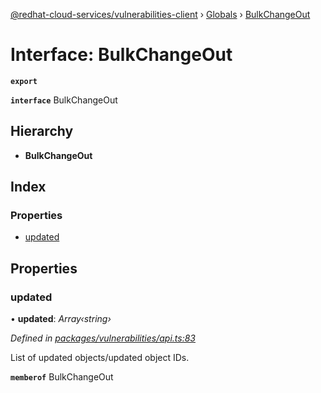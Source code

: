 [@redhat-cloud-services/vulnerabilities-client](../README.md) › [Globals](../globals.md) › [BulkChangeOut](bulkchangeout.md)

# Interface: BulkChangeOut

**`export`** 

**`interface`** BulkChangeOut

## Hierarchy

* **BulkChangeOut**

## Index

### Properties

* [updated](bulkchangeout.md#updated)

## Properties

###  updated

• **updated**: *Array‹string›*

*Defined in [packages/vulnerabilities/api.ts:83](https://github.com/fhlavac/javascript-clients/blob/master/packages/vulnerabilities/api.ts#L83)*

List of updated objects/updated object IDs.

**`memberof`** BulkChangeOut
